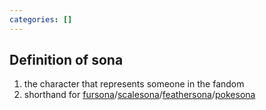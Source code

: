 ```yaml
---
categories: []
---
```

## Definition of sona

1. the character that represents someone in the fandom
2. shorthand for [fursona](./fursona)/[scalesona](./scalesona)/[feathersona](./feathersona)/[pokesona](./pokesona)
